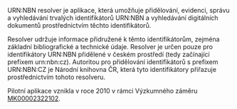 URN:NBN resolver je aplikace, která umožňuje přidělování, evidenci, správu a vyhledávání trvalých identifikátorů URN:NBN a vyhledávání digitálních dokumentů prostřednictvím těchto identifikátorů.

Resolver udržuje informace přidružené k těmto identifikátorům, zejména základní bibliografické a technické údaje. Resolver je určen pouze pro identifikátory URN:NBN přidělené v českém prostředí (tedy začínající prefixem urn:nbn:cz).
Autoritou pro přidělování identifikátorů s prefixem URN:NBN:CZ je Národní knihovna ČR, která tyto identifikátory přiřazuje prostřednictvím tohoto resolveru.

Pilotní aplikace vznikla v roce 2010 v rámci Výzkumného záměru [MK00002322102](http://www.isvav.cz/researchPlanDetail.do?rowId=MK00002322102).